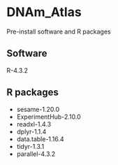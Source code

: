 # DNAm_Atlas
Pre-install software and R packages
## Software
R-4.3.2
## R packages
* sesame-1.20.0
* ExperimentHub-2.10.0
* readxl-1.4.3
* dplyr-1.1.4
* data.table-1.16.4
* tidyr-1.3.1
* parallel-4.3.2
